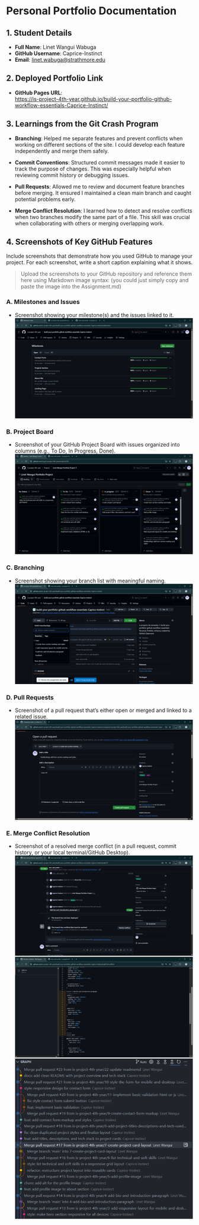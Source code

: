 # Personal Portfolio Documentation

## 1. Student Details

- **Full Name**: Linet Wangui Wabuga
- **GitHub Username**: Caprice-Instinct
- **Email**: linet.wabuga@strathmore.edu

## 2. Deployed Portfolio Link

- **GitHub Pages URL**:  
  https://is-project-4th-year.github.io/build-your-portfolio-github-workflow-essentials-Caprice-Instinct/

## 3. Learnings from the Git Crash Program

- **Branching**: Helped me separate features and prevent conflicts when working on different sections of the site. I could develop each feature independently and merge them safely.

- **Commit Conventions**: Structured commit messages made it easier to track the purpose of changes. This was especially helpful when reviewing commit history or debugging issues.

- **Pull Requests**: Allowed me to review and document feature branches before merging. It ensured I maintained a clean main branch and caught potential problems early.

- **Merge Conflict Resolution**: I learned how to detect and resolve conflicts when two branches modify the same part of a file. This skill was crucial when collaborating with others or merging overlapping work.

## 4. Screenshots of Key GitHub Features

Include screenshots that demonstrate how you used GitHub to manage your project. For each screenshot, write a short caption explaining what it shows.

> Upload the screenshots to your GitHub repository and reference them here using Markdown image syntax:
> (you could just simply copy and paste the image into the Assignment.md)




### A. Milestones and Issues

- Screenshot showing your milestone(s) and the issues linked to it.
![Milestones](images/milestones.png)

### B. Project Board

- Screenshot of your GitHub Project Board with issues organized into columns (e.g., To Do, In Progress, Done).
![Different commits](images/project_board.png)

### C. Branching

- Screenshot showing your branch list with meaningful naming.
![Different commits](images/branches.png)

### D. Pull Requests
- Screenshot of a pull request that’s either open or merged and linked to a related issue.
![Different commits](images/open_pull_request.png)
### E. Merge Conflict Resolution

- Screenshot of a resolved merge conflict (in a pull request, commit history, or your local terminal/GitHub Desktop).
![Different commits](images/merge_conflict.png)
![Different commits](images/actual_conflict_reolve.png)
![Different commits](images/different_commits.png)